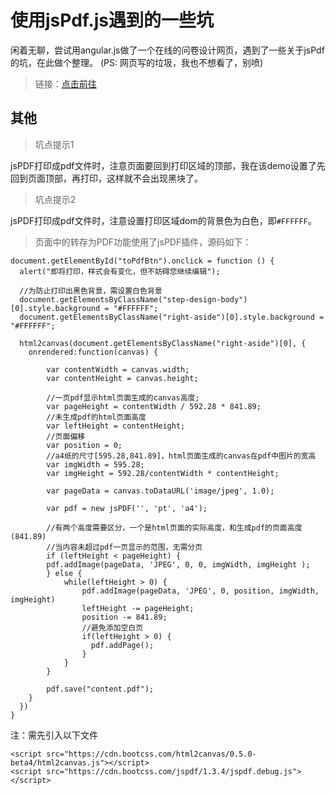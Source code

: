 # 使用jsPdf.js遇到的一些坑

闲着无聊，尝试用angular.js做了一个在线的问卷设计网页，遇到了一些关于jsPdf的坑，在此做个整理。
(PS: 网页写的垃圾，我也不想看了，别喷)
> 链接：<a href="http://mvpzx.top/online/qnaire/index.html" target="_blank">点击前往</a>

## 其他

> 坑点提示1 

jsPDF打印成pdf文件时，注意页面要回到打印区域的顶部，我在该demo设置了先回到页面顶部，再打印，这样就不会出现黑块了。

> 坑点提示2 

jsPDF打印成pdf文件时，注意设置打印区域dom的背景色为白色，即`#FFFFFF`。

> 页面中的转存为PDF功能使用了jsPDF插件，源码如下：

```
document.getElementById("toPdfBtn").onclick = function () {
  alert("即将打印，样式会有变化，但不妨碍您继续编辑");

  //为防止打印出黑色背景，需设置白色背景
  document.getElementsByClassName("step-design-body")[0].style.background = "#FFFFFF";
  document.getElementsByClassName("right-aside")[0].style.background = "#FFFFFF";
  
  html2canvas(document.getElementsByClassName("right-aside")[0], {
    onrendered:function(canvas) {

        var contentWidth = canvas.width;
        var contentHeight = canvas.height;

        //一页pdf显示html页面生成的canvas高度;
        var pageHeight = contentWidth / 592.28 * 841.89;
        //未生成pdf的html页面高度
        var leftHeight = contentHeight;
        //页面偏移
        var position = 0;
        //a4纸的尺寸[595.28,841.89]，html页面生成的canvas在pdf中图片的宽高
        var imgWidth = 595.28;
        var imgHeight = 592.28/contentWidth * contentHeight;

        var pageData = canvas.toDataURL('image/jpeg', 1.0);

        var pdf = new jsPDF('', 'pt', 'a4');

        //有两个高度需要区分，一个是html页面的实际高度，和生成pdf的页面高度(841.89)
        //当内容未超过pdf一页显示的范围，无需分页
        if (leftHeight < pageHeight) {
        pdf.addImage(pageData, 'JPEG', 0, 0, imgWidth, imgHeight );
        } else {
            while(leftHeight > 0) {
                pdf.addImage(pageData, 'JPEG', 0, position, imgWidth, imgHeight)
                leftHeight -= pageHeight;
                position -= 841.89;
                //避免添加空白页
                if(leftHeight > 0) {
                  pdf.addPage();
                }
            }
        }

        pdf.save("content.pdf");
    }
  })
}
```

注：需先引入以下文件

```
<script src="https://cdn.bootcss.com/html2canvas/0.5.0-beta4/html2canvas.js"></script>
<script src="https://cdn.bootcss.com/jspdf/1.3.4/jspdf.debug.js"></script>
```

